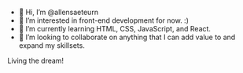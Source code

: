 - 👋 Hi, I’m @allensaeteurn
- 👀 I’m interested in front-end development for now. :) 
- 🌱 I’m currently learning HTML, CSS, JavaScript, and React.
- 💞️ I’m looking to collaborate on anything that I can add value to and expand my skillsets. 
 
 Living the dream! 
